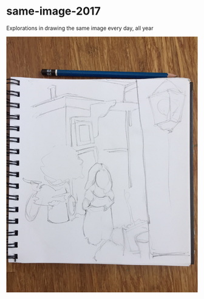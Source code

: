 # same-image-2017
Explorations in drawing the same image every day, all year

![January 1st, 2017](images/20170101.JPG)

